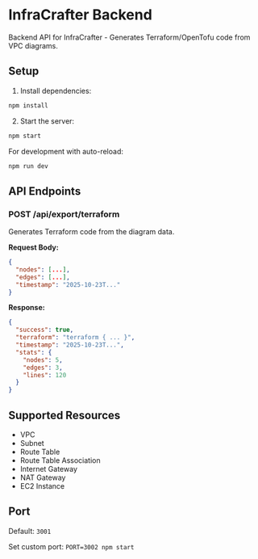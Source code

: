 # InfraCrafter Backend

Backend API for InfraCrafter - Generates Terraform/OpenTofu code from VPC diagrams.

## Setup

1. Install dependencies:
```bash
npm install
```

2. Start the server:
```bash
npm start
```

For development with auto-reload:
```bash
npm run dev
```

## API Endpoints

### POST /api/export/terraform

Generates Terraform code from the diagram data.

**Request Body:**
```json
{
  "nodes": [...],
  "edges": [...],
  "timestamp": "2025-10-23T..."
}
```

**Response:**
```json
{
  "success": true,
  "terraform": "terraform { ... }",
  "timestamp": "2025-10-23T...",
  "stats": {
    "nodes": 5,
    "edges": 3,
    "lines": 120
  }
}
```

## Supported Resources

- VPC
- Subnet
- Route Table
- Route Table Association
- Internet Gateway
- NAT Gateway
- EC2 Instance

## Port

Default: `3001`

Set custom port: `PORT=3002 npm start`
